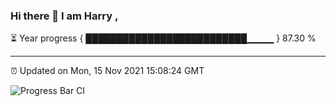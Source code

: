 ### Hi there 👋 I am Harry , 

⏳ Year progress { ██████████████████████████▁▁▁▁ } 87.30 %

---

⏰ Updated on Mon, 15 Nov 2021 15:08:24 GMT

![Progress Bar CI](https://github.com/duykhang68/duykhang68/workflows/Progress%20Bar%20CI/badge.svg)

